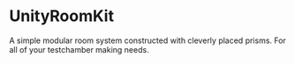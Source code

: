 # UnityRoomKit

A simple modular room system constructed with cleverly placed prisms. For all of your testchamber making needs.
